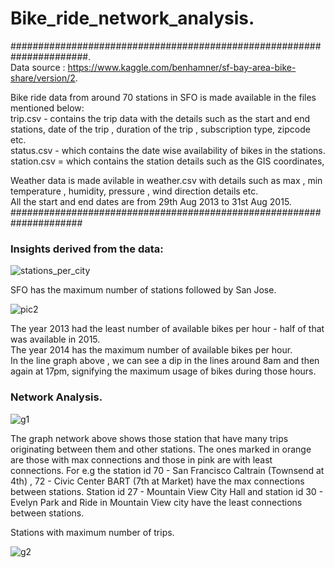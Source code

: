 # Bike_ride_network_analysis. 
######################################################################.      
Data source : https://www.kaggle.com/benhamner/sf-bay-area-bike-share/version/2.   

Bike ride data from around 70 stations in SFO is made available in the files mentioned below:  
trip.csv - contains the trip data with the details such as the start and end stations, date of the trip , duration of the trip , subscription type, zipcode etc.    
status.csv - which contains the date wise availability of bikes in the stations.     
station.csv = which contains the station details such as the GIS coordinates, 
  
Weather data is made avilable in weather.csv with details such as max , min temperature , humidity, pressure , wind direction details etc.  
All the start and end dates are from 29th Aug 2013 to 31st Aug 2015.  
#####################################################################

### Insights derived from the data:  
![stations_per_city](https://user-images.githubusercontent.com/20832632/132625104-7fdbe93a-6c27-42ed-8528-d7ffd6152b87.png)

SFO has the maximum number of stations followed by San Jose.

![pic2](https://user-images.githubusercontent.com/20832632/132631600-6dcaf44e-7a10-482d-865e-59dae384e044.png)

The year 2013 had the least number of available bikes per hour - half of that was available in 2015.  
The year 2014 has the maximum number of available bikes per hour.    
In the line graph above , we can see a dip in the lines around 8am and then again at 17pm, signifying the maximum usage of bikes during those hours.  

### Network Analysis.  

![g1](https://user-images.githubusercontent.com/20832632/132632471-b797e196-afd8-4419-98c1-506c4ca94bd3.png)

The graph network above shows those station that have many trips originating between them and other stations. The ones marked in orange are those with max connections and those in pink are with least connections. For e.g the station id 70 - San Francisco Caltrain (Townsend at 4th)	, 72 - Civic Center BART (7th at Market) have the max connections between stations. Station id 27 - Mountain View City Hall and station id 30 - Evelyn Park and Ride	in Mountain View city have the least connections between stations.  

Stations with maximum number of trips.  

![g2](https://user-images.githubusercontent.com/20832632/132704347-2b62c931-0f63-44de-864e-1731750b63fe.png)


